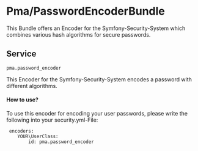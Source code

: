 # Pma/PasswordEncoderBundle
This Bundle offers an Encoder for the Symfony-Security-System which combines 
various hash algorithms for secure passwords.

## Service
    pma.password_encoder

This Encoder for the Symfony-Security-System encodes a password with different algorithms.

#### How to use?
To use this encoder for encoding your user passwords, 
please write the following into your security.yml-File:

     encoders:
        YOUR\UserClass:
            id: pma.password_encoder
